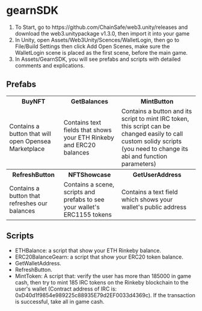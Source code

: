 # gearnSDK

<ol>
  <li> To Start, go to https://github.com/ChainSafe/web3.unity/releases and download the web3.unitypackage v1.3.0, then import it into your game </li>
  <li> In Unity, open Assets/Web3Unity/Scences/WalletLogin, then go to File/Build Settings then click Add Open Scenes, make sure the WalletLogin scene is
    placed as the first scene, before the main game. </li>
  <li> In Assets/GearnSDK, you will see prefabs and scripts with detailed comments and explications.
</ol>

<h2> Prefabs </h2>
<Table>
  <tr>
    <th> BuyNFT </th>
    <th> GetBalances </th>
    <th> MintButton </th>
  </tr>
  <tr>
    <td> Contains a button that will open Opensea Marketplace </td>
    <td> Contains text fields that shows your ETH Rinkeby and ERC20 balances </td>
    <td> Contains a button and its script to mint IRC token, this script can be changed easily to call custom solidy scripts (you need to change its abi and function parameters) </td>
  </tr>
  <tr>
    <th> RefreshButton </th>
    <th> NFTShowcase </th>
    <th> GetUserAddress </th>
  </tr>
  <tr>
    <td> Contains a button that refreshes our balances </td>
    <td> Contains a scene, scripts and prefabs to see your wallet's ERC1155 tokens </td>
    <td> Contains a text field which shows your wallet's public address </td>
  </tr>  
</Table>

<h2> Scripts </h2>
<ul>
  <li> ETHBalance: a script that show your ETH Rinkeby balance. </li>
  <li> ERC20BalanceGearn: a script that show your ERC20 token balance. </li>
  <li> GetWalletAddress. </li>
  <li> RefreshButton. </li>
  <li> MintToken: A script that: verify the user has more than 185000 in game cash, then try to mint 185 IRC tokens on the Rinkeby blockchain to the user's wallet (Contract address of IRC is: 0xD40d1f9854e989225c88935E79d2EF0033d4369c). If the transaction is successful, take all in game cash. </li>

